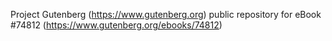 Project Gutenberg (https://www.gutenberg.org) public repository for
eBook #74812 (https://www.gutenberg.org/ebooks/74812)
